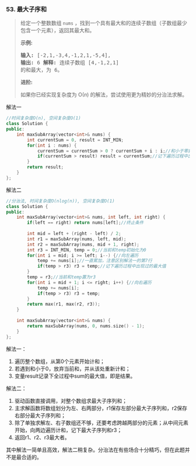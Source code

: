 ### 53. 最大子序和

> <div class="content__2ebE"><div><p>给定一个整数数组
> <code>nums</code>&nbsp;，找到一个具有最大和的连续子数组（子数组最少包含一个元素），返回其最大和。</p>
> 
> <p><strong>示例:</strong></p>
> 
> <pre><strong>输入:</strong> [-2,1,-3,4,-1,2,1,-5,4],
> <strong>输出:</strong> 6 <strong>解释:</strong>&nbsp;连续子数组&nbsp;[4,-1,2,1]
> 的和最大，为&nbsp;6。 </pre>
> 
> <p><strong>进阶:</strong></p>
> 
> <p>如果你已经实现复杂度为 O(<em>n</em>) 的解法，尝试使用更为精妙的分治法求解。</p> </div></div>

解法一
```cpp
//时间复杂度O(n), 空间复杂度O(1)
class Solution {
public:
    int maxSubArray(vector<int>& nums) {
        int currentSum = 0, result = INT_MIN;
        for(int i : nums) {
            currentSum = currentSum > 0 ? currentSum + i : i;//和小于零就放弃，再从i开始计和
            if(currentSum > result) result = currentSum;//记下遍历过程中出现过的最大值
        }
        return result;
    }
};
```

解法二
```cpp
//分治法, 时间复杂度O(nlog(n)), 空间复杂度O(1)
class Solution {
public:
    int maxSubArray(vector<int>& nums, int left, int right) {
        if(left == right) return nums[left];//终止条件
        
        int mid = left + (right - left) / 2;
        int r1 = maxSubArray(nums, left, mid);
        int r2 = maxSubArray(nums, mid + 1, right);
        int r3 = INT_MIN, temp = 0;//当前和temp初始化为0
        for(int i = mid; i >= left; i--) {//向左遍历
            temp += nums[i];//一直累加，注意区别解法一的第7行
            if(temp > r3) r3 = temp;//记下遍历过程中出现过的最大值
        }
        temp = r3;//当前和temp置为r3
        for(int i = mid + 1; i <= right; i++) {//向右遍历
            temp += nums[i];
            if(temp > r3) r3 = temp;
        }
        return max(r1, max(r2, r3));
    }
    
    int maxSubArray(vector<int>& nums) {
        return maxSubArray(nums, 0, nums.size() - 1);
    }
};
```
解法一：
1. 遍历整个数组，从第0个元素开始计和；
2. 若遇到和小于0，放弃当前和，并从该处重新计和；
3. 变量result记录下全过程中sum的最大值，即是结果。

解法二：
1. 驱动函数直接调用，对整个数组求最大子序列和；
2. 主求解函数将数组划分为左、右两部分，r1保存左部分最大子序列和，r2保存右部分最大子序列和；
3. 除了单独求解左、右子数组还不够，还要考虑跨越两部分的元素；从中间元素开始，向两边遍历计和，记下最大子序列和r3；
4. 返回r1、r2、r3最大者。

其中解法一简单且高效，解法二稍复杂。分治法在有些场合十分精巧，但在此题并不是最合适的。
